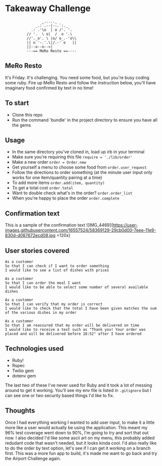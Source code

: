 Takeaway Challenge
==================
```
                 _....._
              _.:`.--|--.`:._
            .: .'\o  | o /'. '.
          // '.  \ o|  /  o '.\
          //'._o'. \ |o/ o_.-'o\\
          || o '-.'.\|/.-' o   ||
          ||--o--o-->| 
          ---== MeRo Resto ==----
 ```

MeRo Resto 
-----

It's Friday. It's challenging. You need some food, but you're busy coding some ruby. 
Fire up MeRo Resto and follow the instruction below, you'll have imaginary food confirmed by text in no time!

To start
-----

* Clone this repo
* Run the command 'bundle' in the project directory to ensure you have all the gems

Usage
-----
* In the same directory you've cloned in, load up irb in your terminal
* Make sure you're requiring this file `require = './lib/order'`
* Make a new order `order = Order.new`
* Get yourself a menu to choose some food from `order.user_request`
* Follow the directions to order something (at the minute user input only works for one item/quantity pairing at a time)
* To add more items `order.add(item, quantity)`
* To get a total cost `order.total`
* Want to double check what's in the order? `order.order_list`
* When you're happy to place the order `order.complete`


Confirmation text
-----

This is a sample of the confirmation text
![IMG_4469](https://user-images.githubusercontent.com/16557524/58369129-29cb0d00-7eee-11e9-830d-d087672ecd08.jpg =120x)



User stories covered
-----

```
As a customer
So that I can check if I want to order something
I would like to see a list of dishes with prices

As a customer
So that I can order the meal I want
I would like to be able to select some number of several available dishes

As a customer
So that I can verify that my order is correct
I would like to check that the total I have been given matches the sum of the various dishes in my order

As a customer
So that I am reassured that my order will be delivered on time
I would like to receive a text such as "Thank you! Your order was placed and will be delivered before 18:52" after I have ordered
```


Technologies used
-----

- Ruby! 
- Rspec
- Twilio gem
- dotenv gem

The last two of these I've never used for Ruby and it took a lot of messing around to get it working. You'll see my env file is listed in
`.gitignore` but I can see one or two security based things I'd like to fix. 


Thoughts
-----

Once I had everything working I wanted to add user input, to make it a little more like a user would actually be using the application. 
This meant my 96% test coverage went down to 90%, I'm going to try and sort that out now. I also decided I'd like some ascii art on my menu,
this probably added redudant code that wasn't needed, but it looks kinda cool. I'd also really like to do the order by text option, let's
see if I can get it working on a branch first. This was a more fun app to build, it's made me want to go back and try the Airport Challenge again.
